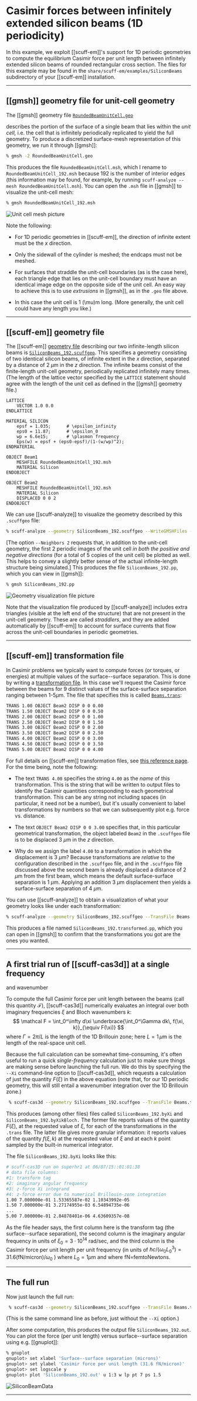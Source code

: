 <h1>Casimir forces between infinitely extended silicon beams (1D periodicity)</h1>

In this example, we exploit [[scuff-em]]'s 
support for 1D periodic geometries
to compute the equilibrium Casimir force per unit length 
between infinitely extended silicon beams of 
rounded rectangular cross section.
The files for this example may be found in the
`share/scuff-em/examples/SiliconBeams` subdirectory
of your [[scuff-em]] installation.

--------------------------------------------------

## [[gmsh]] geometry file for unit-cell geometry 

The [[gmsh]] geometry file 
[`RoundedBeamUnitCell.geo`][RoundedBeamUnitCellGeo]

describes the portion of the surface of a single
beam that lies within the *unit cell,*
i.e. the cell that is infinitely periodically
replicated to yield the full geometry.
To produce a discretized surface-mesh
representation of this geometry, we run it through 
[[gmsh]]:

````bash
% gmsh -2 RoundedBeamUnitCell.geo
````


This produces the file `RoundedBeamUnitCell.msh`, which
I rename to `RoundedBeamUnitCell_192.msh` because 192
is the number of interior edges (this information may be 
found, for example, by running 
`scuff-analyze --mesh RoundedBeamUnitCell.msh`).
You can open the `.msh` file in [[gmsh]] to visualize
the unit-cell mesh:

````bash
% gmsh RoundedBeamUnitCell_192.msh
````


![Unit cell mesh picture](RoundedBeamUnitCell_192.png)

Note the following:

 * For 1D periodic geometries in [[scuff-em]], the direction
   of infinite extent must be the *x* direction.

 * Only the sidewall of the cylinder is meshed;
   the endcaps must not be meshed.

 * For surfaces that straddle the unit-cell boundaries
   (as is the case here), each triangle edge that lies
   on the unit-cell boundary must have an identical
   image edge on the opposite side of the unit cell.
   An easy way to achieve this is to use *extrusions*
   in [[gmsh]], as in the `.geo` file above.

 * In this case the unit cell is 1 \(\mu\)m long.
   (More generally, the unit cell could have any 
   length you like.)

--------------------------------------------------

## [[scuff-em]] geometry file 

The [[scuff-em]] 
[geometry file][scuffEMGeometries] 
describing our two infinite-length silicon beams is
[`SiliconBeams_192.scuffgeo`][SiliconBeamsScuffgeo].
This specifies a geometry consisting of two identical
silicon beams, of infinite extent in the *x* direction,
separated by a distance of 2 $\mu$m in the $z$ direction.
The infinite beams consist of the finite-length unit-cell
geometry, periodically replicated infinitely many times.
(The length of the lattice vector specified by the `LATTICE`
statement should agree with the length of the unit cell as 
defined in the [[gmsh]] geometry file.)

````
LATTICE
	VECTOR 1.0 0.0
ENDLATTICE

MATERIAL SILICON
    epsf = 1.035;      # \epsilon_infinity
    eps0 = 11.87;      # \epsilon_0 
    wp = 6.6e15;       # \plasmon frequency
    Eps(w) = epsf + (eps0-epsf)/(1-(w/wp)^2);
ENDMATERIAL

OBJECT Beam1
	MESHFILE RoundedBeamUnitCell_192.msh
	MATERIAL Silicon
ENDOBJECT

OBJECT Beam2
	MESHFILE RoundedBeamUnitCell_192.msh
	MATERIAL Silicon
	DISPLACED 0 0 2
ENDOBJECT
````

We can use [[scuff-analyze]] to visualize the geometry 
described by this `.scuffgeo` file:

````bash
% scuff-analyze --geometry SiliconBeams_192.scuffgeo --WriteGMSHFiles --Neighbors 2
````

[The option `--Neighbors 2` requests that, in addition to the unit-cell
geometry, the first 2 periodic images of the unit cell *in both the 
positive and negative directions* (for a total of 5 copies of the 
unit cell) be plotted as well. This helps to convey a slightly
better sense of the actual infinite-length structure being 
simulated.\] This produces the file `SiliconBeams_192.pp`, which you 
can view in [[gmsh]]:

````bash
% gmsh SiliconBeams_192.pp
````

![Geometry visualization file picture](SiliconBeams_192.png)

Note that the visualization file produced by [[scuff-analyze]] includes
extra triangles (visible at the left end of the structure) that are
not present in the unit-cell geometry. These are called <i>straddlers</i>,
and they are added automatically by [[scuff-em]] to account for 
surface currents that flow across the unit-cell boundaries in 
periodic geometries.

--------------------------------------------------

## [[scuff-em]] transformation file 

In Casimir problems we typically want to compute
forces (or torques, or energies) at multiple
values of the surface--surface separation.
This is done by writing a 
[transformation file][scuffEMTransformations].
In this case we'll request the Casimir force between
the beams for 9 distinct values of the surface-surface
separation ranging between 1-5$\mu$m.
The file that specifies this is called
[`Beams.trans`](Beams.trans):

````bash
TRANS 1.00 OBJECT Beam2 DISP 0 0 0.00
TRANS 1.50 OBJECT Beam2 DISP 0 0 0.50
TRANS 2.00 OBJECT Beam2 DISP 0 0 1.00
TRANS 2.50 OBJECT Beam2 DISP 0 0 1.50
TRANS 3.00 OBJECT Beam2 DISP 0 0 2.00
TRANS 3.50 OBJECT Beam2 DISP 0 0 2.50
TRANS 4.00 OBJECT Beam2 DISP 0 0 3.00
TRANS 4.50 OBJECT Beam2 DISP 0 0 3.50
TRANS 5.00 OBJECT Beam2 DISP 0 0 4.00
````

For full details on [[scuff-em]]
transformation files, see 
[this reference page][scuffEMTransformations].
For the time being, note the following:

 * The text `TRANS 4.00` specifies the string `4.00`
   as the *name* of this transformation. This is the string
   that will be written to output files to identify
   the Casimir quantities corresponding to each 
   geometrical transformation. This can be any 
   string not including spaces (in particular, it 
   need not be a number), but it's usually convenient
   to label transformations by numbers so that we can 
   subsequently plot e.g. force vs. distance.

 * The text `OBJECT Beam2 DISP 0 0 3.00` specifies 
   that, in this particular geometrical transformation,
   the object labeled `Beam2` in the `.scuffgeo` file 
   is to be displaced 3 $\mu$m in the *z* direction.

 * Why do we assign the label `4.00` to a transformation
   in which the displacement is 3 $\mu$m? Because 
   transformations are *relative* to the configuration
   described in the `.scuffgeo` file, and in the 
   `.scuffgeo` file discussed above the second beam
   is already displaced a distance of 2 $\mu$m from
   the first beam, which means the default
   surface-surface separation is 1 $\mu$m.
   Applying an addition 3 $\mu$m displacement then
   yields a surface-surface separation of 4 $\mu$m.

You can use [[scuff-analyze]] to obtain a 
visualization of what your geometry looks 
like under each transformation:

````bash
% scuff-analyze --geometry SiliconBeams_192.scuffgeo --TransFile Beams.trans
````

This produces a file named `SiliconBeams_192.transformed.pp`, which
you can open in [[gmsh]] to confirm that the transformations you
got are the ones you wanted.

--------------------------------------------------

## A first trial run of [[scuff-cas3d]] at a single frequency
   and wavenumber 

To compute the full Casimir force per unit length
between the beams (call this quantity $\mathcal F$), 
[[scuff-cas3d]] numerically evaluates an
integral over both imaginary frequencies $\xi$ and Bloch 
wavenumbers $k$:
$$ \mathcal F 
  = \int_0^\infty d\xi
           \underbrace{\int_0^\Gamma dk\, f(\xi, k)}_{\equiv F(\xi)}
$$
where $\Gamma=2\pi/L$ is the length of the 1D Brillouin
zone; here $L=1\, \mu$m is the length of the real-space 
unit cell.

Because the full calculation can be somewhat time-consuming,
it's often useful to run a quick *single-frequency*
calculation just to make sure things are making sense
before launching the full run. We do this by 
specifying the `--Xi` command-line option to
[[scuff-cas3d]], which requests a calculation
of just the quantity $F(\xi)$ in the above
equation (note that, for our 1D periodic geometry, 
this will still entail a wavenumber integration over 
the 1D Brillouin zone.)

````bash
 % scuff-cas3d --geometry SiliconBeams_192.scuffgeo --TransFile Beams.trans --zforce --xi 0.7
````

This produces (among other files) files called 
``SiliconBeams_192.byXi``
and 
``SiliconBeams_192.byXikBloch.``
The former file reports values of the quantity $F(\xi)$,
at the requested value of $\xi$, for each of the
transformations in the `.trans` file. The latter
file gives more granular information: it reports 
values of the quantity $f(\xi,k)$ at the requested 
value of $\xi$ and at each $k$ point sampled by 
the built-in numerical integrator.

The file `SiliconBeams_192.byXi` looks like this:

````bash
# scuff-cas3D run on superhr1 at 06/07/15::01:01:38
# data file columns: 
#1: transform tag
#2: imaginary angular frequency
#3: z-force Xi integrand
#4: z-force error due to numerical Brillouin-zone integration 
1.00 7.000000e-01 1.53365587e-02 1.10343992e-05
1.50 7.000000e-01 3.27174955e-03 6.54894735e-06
...
5.00 7.000000e-01 2.84878401e-06 4.63609357e-08
````

As the file header says, the first column here is the
transform tag (the surface--surface separation), 
the second column is the imaginary angular frequency 
in units of $\xi_0=3\cdot 10^{14}$ rad/sec, and the
third column is the Casimir force per unit length 
per unit frequency (in units of 
 $\hbar c/(\omega_0 L_0^3)=31.6 (\text{fN/micron})/\omega_0$
)
where $L_0=1\mu\text{m}$ and 
where $\text{fN}$=femtoNewtons.

--------------------------------------------------

## The full run

Now just launch the full run:

````bash
 % scuff-cas3d --geometry SiliconBeams_192.scuffgeo --TransFile Beams.trans --zforce
````

(This is the same command line as before, just without the 
``--Xi`` option.) 

After some computation, this produces the output file 
`SiliconBeams_192.out`. You can plot the force (per unit length)
versus surface--surface separation using e.g. [[gnuplot]]:

````bash
% gnuplot
gnuplot> set xlabel 'Surface--surface separation (microns)'
gnuplot> set ylabel 'Casimir force per unit length (31.6 fN/micron)'
gnuplot> set logscale y
gnuplot> plot 'SiliconBeams_192.out' u 1:3 w lp pt 7 ps 1.5
````

![SiliconBeamData](SiliconBeamData.png)

--------------------------------------------------

[scuffEMGeometries]: reference/Geometries
[scuffEMTransformations]: reference/Transformations
[RoundedBeamUnitCellGeo]: RoundedBeamUnitCell.geo
[SiliconBeamsScuffgeo]: SiliconBeams_192.scuffgeo
[id2]: /path/to/image "alt text"
